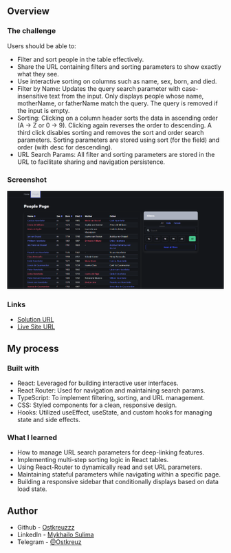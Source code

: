 ## Overview

### The challenge

Users should be able to:

- Filter and sort people in the table effectively.
- Share the URL containing filters and sorting parameters to show exactly what they see.
- Use interactive sorting on columns such as name, sex, born, and died.
- Filter by Name: Updates the query search parameter with case-insensitive text from the input. Only displays people whose name, motherName, or fatherName match the query. The query is removed if the input is empty.
- Sorting:
  Clicking on a column header sorts the data in ascending order (A -> Z or 0 -> 9).
  Clicking again reverses the order to descending.
  A third click disables sorting and removes the sort and order search parameters.
  Sorting parameters are stored using sort (for the field) and order (with desc for descending).
- URL Search Params: All filter and sorting parameters are stored in the URL to facilitate sharing and navigation persistence.

### Screenshot

![](image.png)

### Links

- [Solution URL](https://github.com/Ostkreuzzz/sorting-table)
- [Live Site URL](https://ostkreuzzz.github.io/sorting-table/)

## My process

### Built with

- React: Leveraged for building interactive user interfaces.
- React Router: Used for navigation and maintaining search params.
- TypeScript: To implement filtering, sorting, and URL management.
- CSS: Styled components for a clean, responsive design.
- Hooks: Utilized useEffect, useState, and custom hooks for managing state and side effects.

### What I learned

- How to manage URL search parameters for deep-linking features.
- Implementing multi-step sorting logic in React tables.
- Using React-Router to dynamically read and set URL parameters.
- Maintaining stateful parameters while navigating within a specific page.
- Building a responsive sidebar that conditionally displays based on data load state.

## Author

- Github - [Ostkreuzzz](https://github.com/Ostkreuzzz)
- LinkedIn - [Mykhailo Sulima](https://www.linkedin.com/in/mykhailo-sulima-a80648339/)
- Telegram - [@Ostkreuz](https://t.me/Ostkreuz)
